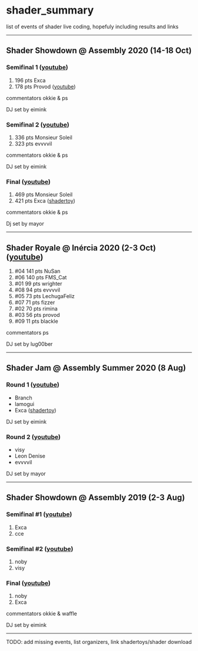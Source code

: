 # shader_summary
list of events of shader live coding, hopefuly including results and links

----

## Shader Showdown @ Assembly 2020 (14-18 Oct)

### Semifinal 1 ([youtube](https://www.youtube.com/watch?v=UV7JBHUckiY))
  1.   196 pts   Exca
  2.   178 pts   Provod ([youtube](https://www.youtube.com/watch?v=MH7NuNXrxt0))

commentators okkie & ps

DJ set by eimink

### Semifinal 2 ([youtube](https://youtu.be/UV7JBHUckiY?t=2040))
  1.   336 pts   Monsieur Soleil
  2.   323 pts   evvvvil

commentators okkie & ps

DJ set by eimink

### Final ([youtube](https://www.youtube.com/watch?v=MrN4-JC88ME))
  1.   469 pts   Monsieur Soleil
  2.   421 pts   Exca ([shadertoy](https://www.shadertoy.com/view/WsGyDW))

commentators okkie & ps

Dj set by mayor

---  

## Shader Royale @ Inércia 2020 (2-3 Oct) ([youtube](https://www.youtube.com/watch?v=08Ll9OkMmOI))

1.  #04   141 pts    NuSan
2.  #06   140 pts    FMS_Cat
3.  #01    99 pts    wrighter
4.  #08    94 pts    evvvvil
5.  #05    73 pts    LechugaFeliz
6.  #07    71 pts    fizzer
7.  #02    70 pts    rimina
8.  #03    56 pts    provod
9.  #09    11 pts    blackle

commentators ps

DJ set by lug00ber

---

## Shader Jam @ Assembly Summer 2020 (8 Aug)

### Round 1 ([youtube](https://www.youtube.com/watch?v=m7b1lIHiZc8))
* Branch
* lamogui
* Exca ([shadertoy](https://www.shadertoy.com/view/3tsBD7))

DJ set by eimink

### Round 2 ([youtube](https://www.youtube.com/watch?v=3-jwyYfI7Q8))
* visy
* Leon Denise
* evvvvil

DJ set by mayor

---

## Shader Showdown @ Assembly 2019 (2-3 Aug)

### Semifinal #1 ([youtube](https://www.youtube.com/watch?v=3q7abaqoc9I))
1. Exca
2. cce

### Semifinal #2 ([youtube](https://www.youtube.com/watch?v=JAh4HYtHh9M))
1. noby
2. visy

### Final ([youtube](https://www.youtube.com/watch?v=vv71jDAwTbM))
1. noby
2. Exca

commentators okkie & waffle

DJ set by eimink

---

TODO: add missing events, list organizers, link shadertoys/shader download
